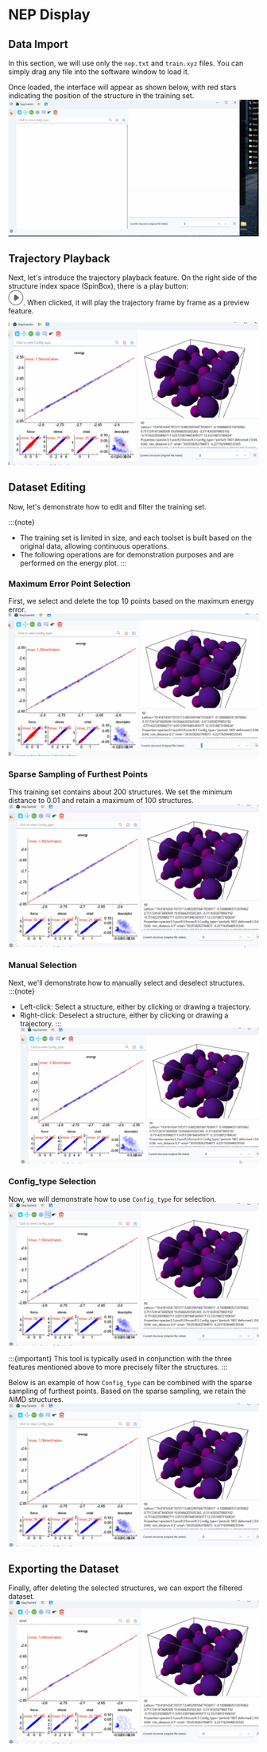
# NEP Display

## Data Import
In this section, we will use only the `nep.txt` and `train.xyz` files. You can simply drag any file into the software window to load it.

Once loaded, the interface will appear as shown below, with red stars indicating the position of the structure in the training set.  
![GIF Image](../_static/image/example/import.gif)

## Trajectory Playback
Next, let's introduce the trajectory playback feature. On the right side of the structure index space (SpinBox), there is a play button:  
<img src="../_static/image/play.svg" alt="delete" width='30' height='30' />. When clicked, it will play the trajectory frame by frame as a preview feature.

![GIF Image](../_static/image/example/play.gif)

## Dataset Editing
Now, let's demonstrate how to edit and filter the training set.

:::{note}
- The training set is limited in size, and each toolset is built based on the original data, allowing continuous operations.
- The following operations are for demonstration purposes and are performed on the energy plot.
:::

### Maximum Error Point Selection
First, we select and delete the top 10 points based on the maximum energy error.  
![GIF Image](../_static/image/example/maxerror.gif)

### Sparse Sampling of Furthest Points
This training set contains about 200 structures. We set the minimum distance to 0.01 and retain a maximum of 100 structures.  
![GIF Image](../_static/image/example/fps.gif)

### Manual Selection
Next, we'll demonstrate how to manually select and deselect structures.  
:::{note}
- Left-click: Select a structure, either by clicking or drawing a trajectory.
- Right-click: Deselect a structure, either by clicking or drawing a trajectory.
:::
![GIF Image](../_static/image/example/mouse.gif)

### Config_type Selection
Now, we will demonstrate how to use `Config_type` for selection.  
![GIF Image](../_static/image/example/config1.gif)

:::{important}
This tool is typically used in conjunction with the three features mentioned above to more precisely filter the structures.
:::

Below is an example of how `Config_type` can be combined with the sparse sampling of furthest points. Based on the sparse sampling, we retain the AIMD structures.  
![GIF Image](../_static/image/example/config2.gif)

## Exporting the Dataset
Finally, after deleting the selected structures, we can export the filtered dataset.  
![GIF Image](../_static/image/example/save.gif)

